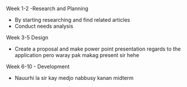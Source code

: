 Week 1-2 -Research and Planning 
- By starting researching and find related articles
- Conduct needs analysis

Week 3-5 Design
- Create a proposal and make power point presentation
  regards to the application
  pero waray pak makag present sir hehe

Week 6-10 - Development 
- Nauurhi la sir kay medjo nabbusy kanan midterm


  
